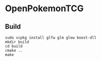 # OpenPokemonTCG

## Build

```
sudo vcpkg install glfw glm glew boost-dll
mkdir build
cd build
cmake ..
make
```
